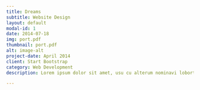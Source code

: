 ```yaml
---
title: Dreams
subtitle: Website Design
layout: default
modal-id: 1
date: 2014-07-18
img: port.pdf
thumbnail: port.pdf
alt: image-alt
project-date: April 2014
client: Start Bootstrap
category: Web Development
description: Lorem ipsum dolor sit amet, usu cu alterum nominavi lobortis. At duo novum diceret. Tantas apeirian vix et, usu sanctus postulant inciderint ut, populo diceret necessitatibus in vim. Cu eum dicam feugiat noluisse.

---
```

